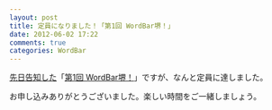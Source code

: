 ```yaml
---
layout: post
title: 定員になりました！「第1回 WordBar堺！」
date: 2012-06-02 17:22
comments: true
categories: WordBar
---
```

[先日告知した](http://blog.acguy.info/blog/2012/05/16/wordbar/)「[第1回
WordBar堺！](http://www.zusaar.com/event/293001)」ですが、なんと定員に達しました。  

お申し込みありがとうございました。楽しい時間をご一緒しましょう。

